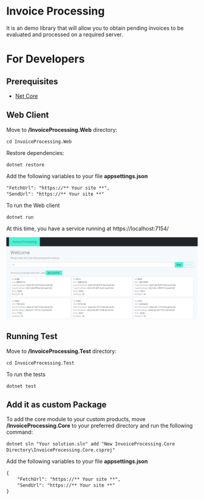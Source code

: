 # Invoice Processing

It is an demo library that will allow you to obtain pending invoices to be evaluated and processed on a required server.

# For Developers
## Prerequisites
- [Net Core](https://dotnet.microsoft.com/download)



## Web Client
Move to **/InvoiceProcessing.Web** directory:
```
cd InvoiceProcessing.Web
```
Restore dependencies:
```
dotnet restore
```
Add the following variables to your file **appsettings.json**
```
"FetchUrl": "https://** Your site **",
"SendUrl": "https://** Your site **"
```
To run the Web client
```
dotnet run
```
At this time, you have a service running at https://localhost:7154/

![InvoiceProcessing](InvoiceProcessing.png)

## Running Test
Move to **/InvoiceProcessing.Test** directory:
```
cd InvoiceProcessing.Test
```
To run the tests
```
dotnet test
```

## Add it as custom Package
To add the core module to your custom products, move **/InvoiceProcessing.Core** to your preferred directory and run the following command:
```
dotnet sln "Your solution.sln" add "New InvoiceProcessing.Core Directory\InvoiceProcessing.Core.csproj"
```
Add the following variables to your file **appsettings.json**
```
{
    "FetchUrl": "https://** Your site **",
    "SendUrl": "https://** Your site **"
}
```
